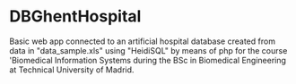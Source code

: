 ﻿# DBGhentHospital

Basic web app connected to an artificial hospital database created from data in "data_sample.xls" using "HeidiSQL" by means of php for the course 'Biomedical Information Systems during the BSc in Biomedical Engineering at Technical University of Madrid.
